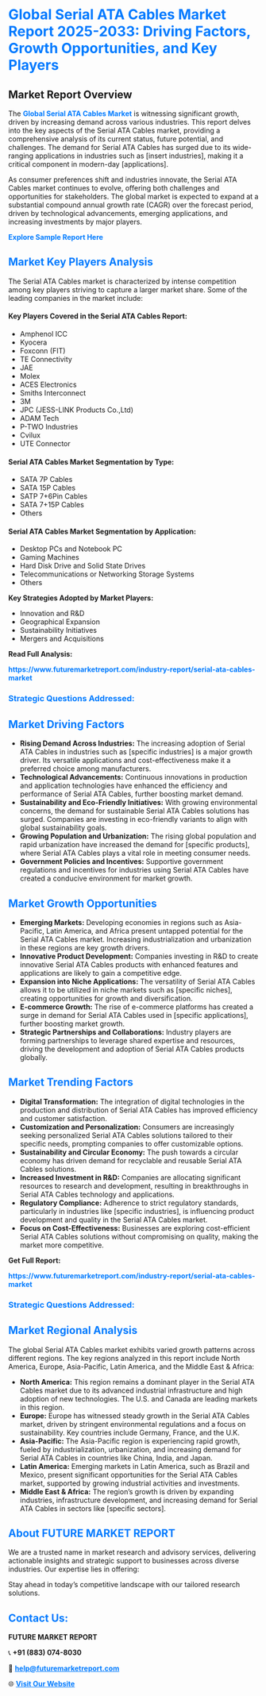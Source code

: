 <h1 style="color: #007BFF;">Global Serial ATA Cables Market Report 2025-2033: Driving Factors, Growth Opportunities, and Key Players</h1>

<section id="overview">
<h2>Market Report Overview</h2>
<p>The <a href="https://www.futuremarketreport.com/industry-report/serial-ata-cables-market" style="color: #007BFF; text-decoration: none;"><strong>Global Serial ATA Cables Market</strong></a> is witnessing significant growth, driven by increasing demand across various industries. This report delves into the key aspects of the Serial ATA Cables market, providing a comprehensive analysis of its current status, future potential, and challenges. The demand for Serial ATA Cables has surged due to its wide-ranging applications in industries such as [insert industries], making it a critical component in modern-day [applications].</p>
<p>As consumer preferences shift and industries innovate, the Serial ATA Cables market continues to evolve, offering both challenges and opportunities for stakeholders. The global market is expected to expand at a substantial compound annual growth rate (CAGR) over the forecast period, driven by technological advancements, emerging applications, and increasing investments by major players.</p>
</section>

<section id="overview">
<p><a href="https://www.futuremarketreport.com/request-sample/reportId=76078" style="color: #007BFF; text-decoration: none;"><strong>Explore Sample Report Here</strong></a></p>
</section>

<section id="key-players">
<h2 style="color: #007BFF;">Market Key Players Analysis</h2>
<p>The Serial ATA Cables market is characterized by intense competition among key players striving to capture a larger market share. Some of the leading companies in the market include:</p>
<h4>Key Players Covered in the Serial ATA Cables Report:</h4>
<ul><li>Amphenol ICC</li><li>Kyocera</li><li>Foxconn (FIT)</li><li>TE Connectivity</li><li>JAE</li><li>Molex</li><li>ACES Electronics</li><li>Smiths Interconnect</li><li>3M</li><li>JPC (JESS-LINK Products Co.,Ltd)</li><li>ADAM Tech</li><li>P-TWO Industries</li><li>Cvilux</li><li>UTE Connector</li></ul>
<h4>Serial ATA Cables Market Segmentation by Type:</h4>
<ul><li>SATA 7P Cables</li><li>SATA 15P Cables</li><li>SATP 7+6Pin Cables</li><li>SATA 7+15P Cables</li><li>Others</li></ul>

<h4>Serial ATA Cables Market Segmentation by Application:</h4>
<ul><li>Desktop PCs and Notebook PC</li><li>Gaming Machines</li><li>Hard Disk Drive and Solid State Drives</li><li>Telecommunications or Networking Storage Systems</li><li>Others</li></ul>
<p><strong>Key Strategies Adopted by Market Players:</strong></p>
<ul>
<li>Innovation and R&D</li>
<li>Geographical Expansion</li>
<li>Sustainability Initiatives</li>
<li>Mergers and Acquisitions</li>
</ul>
</section>

<section>
<p><strong>Read Full Analysis: </strong></p><a href="https://www.futuremarketreport.com/industry-report/serial-ata-cables-market" style="color: #007BFF; text-decoration: none;"><strong>https://www.futuremarketreport.com/industry-report/serial-ata-cables-market</strong></a>
<h3 style="color: #007BFF;">Strategic Questions Addressed:</h3>
</section>

<section id="driving-factors">
<h2 style="color: #007BFF;">Market Driving Factors</h2>
<ul>
<li><strong>Rising Demand Across Industries:</strong> The increasing adoption of Serial ATA Cables in industries such as [specific industries] is a major growth driver. Its versatile applications and cost-effectiveness make it a preferred choice among manufacturers.</li>
<li><strong>Technological Advancements:</strong> Continuous innovations in production and application technologies have enhanced the efficiency and performance of Serial ATA Cables, further boosting market demand.</li>
<li><strong>Sustainability and Eco-Friendly Initiatives:</strong> With growing environmental concerns, the demand for sustainable Serial ATA Cables solutions has surged. Companies are investing in eco-friendly variants to align with global sustainability goals.</li>
<li><strong>Growing Population and Urbanization:</strong> The rising global population and rapid urbanization have increased the demand for [specific products], where Serial ATA Cables plays a vital role in meeting consumer needs.</li>
<li><strong>Government Policies and Incentives:</strong> Supportive government regulations and incentives for industries using Serial ATA Cables have created a conducive environment for market growth.</li>
</ul>
</section>

<section id="growth-opportunities">
<h2 style="color: #007BFF;">Market Growth Opportunities</h2>
<ul>
<li><strong>Emerging Markets:</strong> Developing economies in regions such as Asia-Pacific, Latin America, and Africa present untapped potential for the Serial ATA Cables market. Increasing industrialization and urbanization in these regions are key growth drivers.</li>
<li><strong>Innovative Product Development:</strong> Companies investing in R&D to create innovative Serial ATA Cables products with enhanced features and applications are likely to gain a competitive edge.</li>
<li><strong>Expansion into Niche Applications:</strong> The versatility of Serial ATA Cables allows it to be utilized in niche markets such as [specific niches], creating opportunities for growth and diversification.</li>
<li><strong>E-commerce Growth:</strong> The rise of e-commerce platforms has created a surge in demand for Serial ATA Cables used in [specific applications], further boosting market growth.</li>
<li><strong>Strategic Partnerships and Collaborations:</strong> Industry players are forming partnerships to leverage shared expertise and resources, driving the development and adoption of Serial ATA Cables products globally.</li>
</ul>
</section>

<section id="trending-factors">
<h2 style="color: #007BFF;">Market Trending Factors</h2>
<ul>
<li><strong>Digital Transformation:</strong> The integration of digital technologies in the production and distribution of Serial ATA Cables has improved efficiency and customer satisfaction.</li>
<li><strong>Customization and Personalization:</strong> Consumers are increasingly seeking personalized Serial ATA Cables solutions tailored to their specific needs, prompting companies to offer customizable options.</li>
<li><strong>Sustainability and Circular Economy:</strong> The push towards a circular economy has driven demand for recyclable and reusable Serial ATA Cables solutions.</li>
<li><strong>Increased Investment in R&D:</strong> Companies are allocating significant resources to research and development, resulting in breakthroughs in Serial ATA Cables technology and applications.</li>
<li><strong>Regulatory Compliance:</strong> Adherence to strict regulatory standards, particularly in industries like [specific industries], is influencing product development and quality in the Serial ATA Cables market.</li>
<li><strong>Focus on Cost-Effectiveness:</strong> Businesses are exploring cost-efficient Serial ATA Cables solutions without compromising on quality, making the market more competitive.</li>
</ul>
</section>

<section>
<p><strong>Get Full Report: </strong></p><a href="https://www.futuremarketreport.com/industry-report/serial-ata-cables-market" style="color: #007BFF; text-decoration: none;"><strong>https://www.futuremarketreport.com/industry-report/serial-ata-cables-market</strong></a>
<h3 style="color: #007BFF;">Strategic Questions Addressed:</h3>
</section>


<section id="regional-analysis">
<h2 style="color: #007BFF;">Market Regional Analysis</h2>
<p>The global Serial ATA Cables market exhibits varied growth patterns across different regions. The key regions analyzed in this report include North America, Europe, Asia-Pacific, Latin America, and the Middle East & Africa:</p>
<ul>
<li><strong>North America:</strong> This region remains a dominant player in the Serial ATA Cables market due to its advanced industrial infrastructure and high adoption of new technologies. The U.S. and Canada are leading markets in this region.</li>
<li><strong>Europe:</strong> Europe has witnessed steady growth in the Serial ATA Cables market, driven by stringent environmental regulations and a focus on sustainability. Key countries include Germany, France, and the U.K.</li>
<li><strong>Asia-Pacific:</strong> The Asia-Pacific region is experiencing rapid growth, fueled by industrialization, urbanization, and increasing demand for Serial ATA Cables in countries like China, India, and Japan.</li>
<li><strong>Latin America:</strong> Emerging markets in Latin America, such as Brazil and Mexico, present significant opportunities for the Serial ATA Cables market, supported by growing industrial activities and investments.</li>
<li><strong>Middle East & Africa:</strong> The region’s growth is driven by expanding industries, infrastructure development, and increasing demand for Serial ATA Cables in sectors like [specific sectors].</li>
</ul>
</section>

<footer>
<h2 style="color: #007BFF;">About FUTURE MARKET REPORT</h2>
<p>We are a trusted name in market research and advisory services, delivering actionable insights and strategic support to businesses across diverse industries. Our expertise lies in offering:</p>

<p>Stay ahead in today’s competitive landscape with our tailored research solutions.</p>

<h2 style="color: #007BFF;">Contact Us:</h2>
<p><strong>FUTURE MARKET REPORT</strong></p>
<p>📞 <strong>+91 (883) 074-8030</strong></p>
<p>📧 <strong><a href="mailto:help@futuremarketreport.com" style="color: #007BFF;">help@futuremarketreport.com</a></strong></p>
<p>🌐 <strong><a href="https://www.futuremarketreport.com/" style="color: #007BFF;">Visit Our Website</a></strong></p>
</footer>